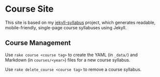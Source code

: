 # Course Site

This site is based on my [jekyll-syllabus](https://github.com/oncomouse/jekyll-syllabus) project, which generates readable, mobile-friendly, single-page course syllabuses using Jekyll.

## Course Management

Use `rake course <course tag>` to create the YAML (in `_data/`) and Markdown (in `courses/<year>`) files for a new course syllabus.

Use `rake delete_course <course tag>` to remove a course syllabus.
